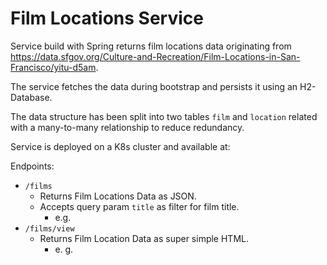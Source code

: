 # Film Locations Service

Service build with Spring returns film locations data originating from https://data.sfgov.org/Culture-and-Recreation/Film-Locations-in-San-Francisco/yitu-d5am.

The service fetches the data during bootstrap and persists it using an H2-Database.

The data structure has been split into two tables `film` and `location` related with a many-to-many relationship to reduce redundancy. 

Service is deployed on a K8s cluster and available at:

Endpoints:

- `/films`
    - Returns Film Locations Data as JSON.
    - Accepts query param `title` as filter for film title.
        - e.g. 
- `/films/view`
    - Returns Film Location Data as super simple HTML.
        - e. g.


